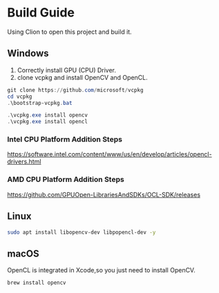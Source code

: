 # Build Guide

Using Clion to open this project and build it.

## Windows

1. Correctly install GPU (CPU) Driver.
2. clone vcpkg and install OpenCV and OpenCL.

```powershell
git clone https://github.com/microsoft/vcpkg
cd vcpkg
.\bootstrap-vcpkg.bat

.\vcpkg.exe install opencv
.\vcpkg.exe install opencl
```

### Intel CPU Platform Addition Steps

https://software.intel.com/content/www/us/en/develop/articles/opencl-drivers.html

### AMD CPU Platform Addition Steps

https://github.com/GPUOpen-LibrariesAndSDKs/OCL-SDK/releases

## Linux

```bash
sudo apt install libopencv-dev libpopencl-dev -y
```

## macOS

OpenCL is integrated in Xcode,so you just need to install OpenCV.

```zsh
brew install opencv
```

